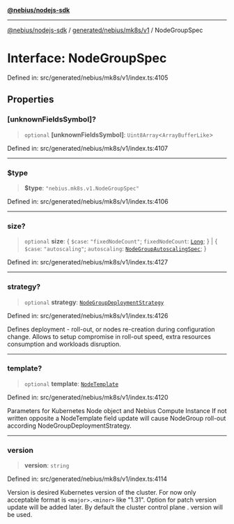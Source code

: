 [**@nebius/nodejs-sdk**](../../../../../README.md)

***

[@nebius/nodejs-sdk](../../../../../README.md) / [generated/nebius/mk8s/v1](../README.md) / NodeGroupSpec

# Interface: NodeGroupSpec

Defined in: src/generated/nebius/mk8s/v1/index.ts:4105

## Properties

### \[unknownFieldsSymbol\]?

> `optional` **\[unknownFieldsSymbol\]**: `Uint8Array`\<`ArrayBufferLike`\>

Defined in: src/generated/nebius/mk8s/v1/index.ts:4107

***

### $type

> **$type**: `"nebius.mk8s.v1.NodeGroupSpec"`

Defined in: src/generated/nebius/mk8s/v1/index.ts:4106

***

### size?

> `optional` **size**: \{ `$case`: `"fixedNodeCount"`; `fixedNodeCount`: [`Long`](../../../../../runtime/protos/core/classes/Long.md); \} \| \{ `$case`: `"autoscaling"`; `autoscaling`: [`NodeGroupAutoscalingSpec`](NodeGroupAutoscalingSpec.md); \}

Defined in: src/generated/nebius/mk8s/v1/index.ts:4127

***

### strategy?

> `optional` **strategy**: [`NodeGroupDeploymentStrategy`](NodeGroupDeploymentStrategy.md)

Defined in: src/generated/nebius/mk8s/v1/index.ts:4126

Defines deployment - roll-out, or nodes re-creation during configuration change.
 Allows to setup compromise in roll-out speed, extra resources consumption and workloads disruption.

***

### template?

> `optional` **template**: [`NodeTemplate`](NodeTemplate.md)

Defined in: src/generated/nebius/mk8s/v1/index.ts:4120

Parameters for Kubernetes Node object and Nebius Compute Instance
 If not written opposite a NodeTemplate field update will cause NodeGroup roll-out according NodeGroupDeploymentStrategy.

***

### version

> **version**: `string`

Defined in: src/generated/nebius/mk8s/v1/index.ts:4114

Version is desired Kubernetes version of the cluster. For now only acceptable format is
 `<major>.<minor>` like "1.31". Option for patch version update will be added later.
 By default the cluster control plane <major>.<minor> version will be used.
